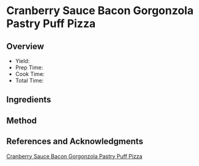 # Cranberry Sauce Bacon Gorgonzola Pastry Puff Pizza

## Overview

- Yield:
- Prep Time:
- Cook Time:
- Total Time:

## Ingredients


## Method



## References and Acknowledgments

[Cranberry Sauce Bacon Gorgonzola Pastry Puff Pizza](http://bakerbynature.com/cranberry-sauce-bacon-gorgonzola-pastry-puff-pizza/)
